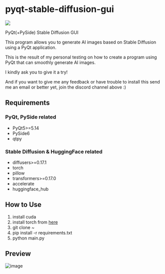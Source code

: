 # pyqt-stable-diffusion-gui
[![](https://dcbadge.vercel.app/api/server/cHekprskVE)](https://discord.gg/cHekprskVE)

PyQt(+PySide) Stable Diffusion GUI

This program allows you to generate AI images based on Stable Diffusion using a PyQt application.

This is the result of my personal testing on how to create a program using PyQt that can smoothly generate AI images.

I kindly ask you to give it a try!

And if you want to give me any feedback or have trouble to install this send me an email or better yet, join the discord channel above :)

## Requirements
### PyQt, PySide related 
* PyQt5>=5.14
* PySide6
* qtpy
### Stable Diffusion & HuggingFace related
* diffusers>=0.17.1
* torch
* pillow
* transformers>=0.17.0
* accelerate
* huggingface_hub

## How to Use
1. install cuda
2. install torch from <a href="https://pytorch.org/get-started/locally">here</a>
3. git clone ~
4. pip install -r requirements.txt
5. python main.py
 
## Preview
![image](https://github.com/yjg30737/pyqt-stable-diffusion-gui/assets/55078043/f509ab2a-3076-44ad-ae58-faad4fd838d8)
